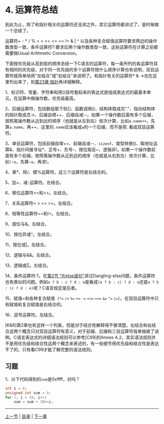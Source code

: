 # 4. 运算符总结

到此为止，除了和指针相关的运算符还没讲之外，其它运算符都讲过了，是时候做一个总结了。

运算符+ - * / % > < >= <= == != & | ^ 以及各种复合赋值运算符要求两边的操作数类型一致，条件运算符?:要求后两个操作数类型一致，这些运算符在计算之前都需要做Usual Arithmetic Conversion。

下面按优先级从高到低的顺序总结一下C语言的运算符，每一条所列的各运算符具有相同的优先级，对于同一优先级的多个运算符按什么顺序计算也有说明，双目运算符就简单地用"左结合"或"右结合"来说明了。和指针有关的运算符* & ->也在这里列出来了，到[第23章 指针](../ch23)再详细解释。

1、标识符、常量、字符串和用()括号套起来的表达式是组成表达式的最基本单元，在运算中做操作数，优先级最高。

2、后缀运算符，包括数组取下标[]、函数调用()、结构体取成员"."、指向结构体的指针取成员->、后缀自增++、后缀自减--。如果一个操作数后面有多个后缀，按照离操作数从近到远的顺序（也就是从左到右）依次计算，比如`a.name++`，先算`a.name`，再++，这里的`.name`应该看成`a`的一个后缀，而不是把`.`看成双目运算符。

3、单目运算符，包括前缀自增++、前缀自减--、`sizeof`、类型转换()、取地址运算&、指针间接寻址*、正号+、负号-、按位取反~、逻辑非!。如果一个操作数前面有多个前缀，按照离操作数从近到远的顺序（也就是从右到左）依次计算，比如`!~a`，先算`~a`，再求!。

4、乘*、除/、模%运算符。这三个运算符是左结合的。

5、加+、减-运算符。左结合。

6、移位运算符<<和>>。左结合。

7、关系运算符< > <= >=。左结合。

8、相等性运算符==和!=。左结合。

9、按位与&。左结合。

10、按位异或^。左结合。

11、按位或|。左结合。

12、逻辑与&&。左结合。

13、逻辑或||。左结合。

14、条件运算符:?。在[第2节 "if/else语句"](../ch04/s02.md)讲过Dangling-else问题，条件运算符也有类似的问题。例如`a ? b : c ? d : e`是看成`(a ? b : c) ? d : e`还是`a ? b : (c ? d : e)`呢？C语言规定是后者。

15、赋值=和各种复合赋值（`*=` `/=` `%=` `+=` `-=` `<<=` `>>=` `&=` `^=` `|=`）。在双目运算符中只有赋值和复合赋值是右结合的。

16、逗号运算符。左结合。

[K&R]第2章也有这样一个列表，但是对于结合性解释得不够清楚。左结合和右结合这两个概念只对双目运算符有意义，对于前缀、后缀和三目运算符我单独做了说明。C语言表达式的详细语法规则可以参考[C99]的Annex A.2，其实语法规则并不是用优先级和结合性这两个概念来表述的，有一些细节用优先级和结合性是表达不了的，只有看C99才能了解完整的语法规则。

## 习题

1、以下代码得到的`sum`是0xffff，对吗？

```c
int i = 0;
unsigned int sum = 0;
for (; i < 16; i++)
    sum = sum + 1U<<i;
```

---

[上一节](./s03.md) | [目录](../index.md) | [下一章](../ch17/index.md) 
